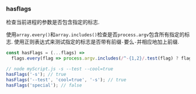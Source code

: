 ### hasflags

检查当前进程的参数是否包含指定的标志. 

使用`array.every()`和`array.includes()`检查是否`process.argv`包含所有指定的标志. 使用正则表达式来测试指定的标志是否带有前缀`-`要么`-`并相应地加上前缀. 

```js
const hasFlags = (...flags) =>
  flags.every(flag => process.argv.includes(/^-{1,2}/.test(flag) ? flag : '--' + flag));
```

```js
// node myScript.js -s --test --cool=true
hasFlags('-s'); // true
hasFlags('--test', 'cool=true', '-s'); // true
hasFlags('special'); // false
```